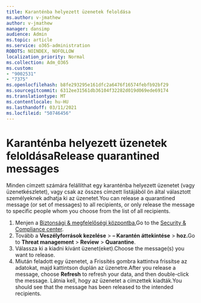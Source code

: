 ```yaml
---
title: Karanténba helyezett üzenetek feloldása
ms.author: v-jmathew
author: v-jmathew
manager: dansimp
audience: Admin
ms.topic: article
ms.service: o365-administration
ROBOTS: NOINDEX, NOFOLLOW
localization_priority: Normal
ms.collection: Adm_O365
ms.custom:
- "9002531"
- "7375"
ms.openlocfilehash: b8fe293295e161dfc2a6476f16574febfb92bf29
ms.sourcegitcommit: 6312ee31561db36104f32282d019d069ede69174
ms.translationtype: MT
ms.contentlocale: hu-HU
ms.lasthandoff: 03/11/2021
ms.locfileid: "50746456"
---
```

# <a name="release-quarantined-messages"></a><span data-ttu-id="e7733-102">Karanténba helyezett üzenetek feloldása</span><span class="sxs-lookup"><span data-stu-id="e7733-102">Release quarantined messages</span></span>

<span data-ttu-id="e7733-103">Minden címzett számára felállíthat egy karanténba helyezett üzenetet (vagy üzenetkészletet), vagy csak az összes címzett listájából ön által választott személyeknek adhatja ki az üzenetet.</span><span class="sxs-lookup"><span data-stu-id="e7733-103">You can release a quarantined message (or set of messages) to all recipients, or only release the message to specific people whom you choose from the list of all recipients.</span></span>

1. <span data-ttu-id="e7733-104">Menjen a [Biztonsági & megfelelőségi központba.](https://go.microsoft.com/fwlink/p/?linkid=2077143)</span><span class="sxs-lookup"><span data-stu-id="e7733-104">Go to the [Security & Compliance center](https://go.microsoft.com/fwlink/p/?linkid=2077143).</span></span>
2. <span data-ttu-id="e7733-105">Tovább a **Veszélyforrások kezelése**  >  **– Karantén áttekintése**  >  **hoz.**</span><span class="sxs-lookup"><span data-stu-id="e7733-105">Go to **Threat management** > **Review** > **Quarantine**.</span></span>
3. <span data-ttu-id="e7733-106">Válassza ki a kiadni kívánt üzenet(eket).</span><span class="sxs-lookup"><span data-stu-id="e7733-106">Choose the message(s) you want to release.</span></span>
4. <span data-ttu-id="e7733-107">Miután feladott egy  üzenetet, a Frissítés gombra kattintva frissítse az adatokat, majd kattintson duplán az üzenetre.</span><span class="sxs-lookup"><span data-stu-id="e7733-107">After you release a message, choose **Refresh** to refresh your data, and then double-click the message.</span></span> <span data-ttu-id="e7733-108">Látnia kell, hogy az üzenetet a címzettek kiadták.</span><span class="sxs-lookup"><span data-stu-id="e7733-108">You should see that the message has been released to the intended recipients.</span></span>
